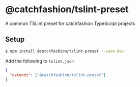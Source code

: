 # @catchfashion/tslint-preset

A common TSLint preset for catchfashion TypeScript projects

## Setup

```bash
$ npm install @catchfashion/tslint-preset --save-dev
```

Add the following to `tslint.json`

```json
{
  "extends": ["@catchfashion/tslint-preset"]
}
```

